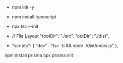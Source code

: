 - npm init -y
- npm install typescript
- npx tsc --init 
-  // File Layout
    "rootDir": "./src",
    "outDir": "./dist",

-  "scripts": {
    "dev" : "tsc -b && node ./dist/index.js"
  },

npm install prisma 
npx prisma init 
